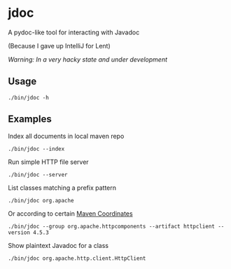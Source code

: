 jdoc
====

A pydoc-like tool for interacting with Javadoc 

(Because I gave up IntelliJ for Lent)

_Warning: In a very hacky state and under development_

Usage
-----

```
./bin/jdoc -h
```

Examples
-----

Index all documents in local maven repo

```
./bin/jdoc --index
```

Run simple HTTP file server

```
./bin/jdoc --server
```

List classes matching a prefix pattern

```
./bin/jdoc org.apache
```

Or according to certain [Maven Coordinates](https://maven.apache.org/pom.html#Maven_Coordinates)

```
./bin/jdoc --group org.apache.httpcomponents --artifact httpclient --version 4.5.3
```

Show plaintext Javadoc for a class

```
./bin/jdoc org.apache.http.client.HttpClient
```
